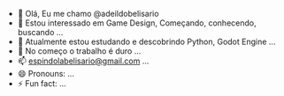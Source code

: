 - 👋 Olá, Eu me chamo @adeildobelisario
- 👀 Estou interessado em Game Design, Começando, conhecendo, buscando ...
- 🌱 Atualmente estou estudando e descobrindo Python, Godot Engine ...
- 💞️ No começo o trabalho é duro ...
- 📫 espindolabelisario@gmail.com ...
- 😄 Pronouns: ...
- ⚡ Fun fact: ...

<!---
adeildobelisario/adeildobelisario is a ✨ special ✨ repository because its `README.md` (this file) appears on your GitHub profile.
You can click the Preview link to take a look at your changes.
--->
